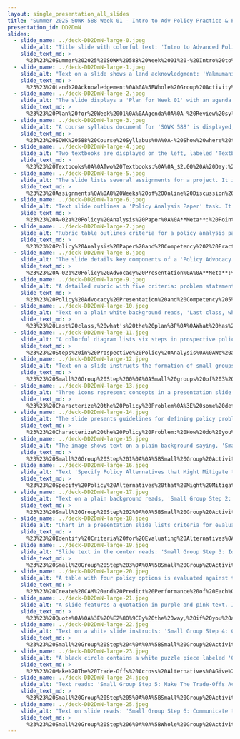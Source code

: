 ```yaml
---
layout: single_presentation_all_slides
title: "Summer 2025 SOWK 588 Week 01 - Intro to Adv Policy Practice & Prospective Policy Analysis"
presentation_id: DD2DmN
slides:
  - slide_name: ../deck-DD2DmN-large-0.jpeg
    slide_alt: "Title slide with colorful text: 'Intro to Advanced Policy & Practice' and 'Prospective Policy Analysis.' Text details Jacob Campbell, Ph.D., at Heritage University, Summer 2025 SOWK 588 Week 01. Artistic graphic on left."
    slide_text_md: >
      %23%23%20Summer%202025%20SOWK%20588%20Week%2001%20-%20Intro%20to%20Adv%20Policy%20Practice%20%26%20Prospective%20Policy%20Analysis%0A%0Atitle:%20Summer%202025%20SOWK%20588%20Week%2001%20-%20Intro%20to%20Adv%20Policy%20Practice%20%26%20Prospective%20Policy%20Analysis%20%20%0Adate:%202025-05-30%2021:34:58%20%20%0Alocation:%20Heritage%20University%20%20%0Atags:%0A%0A%20%20-%20Heritage%20University%0A%20%20-%20MSW%20Program%0A%20%20-%20SOWK%20588%0A%0Apresentation_video:%20%3E%0A%20%20%22%22%0Adescription:%20%3E%0A%0A%0AWelcome%20to%20the%20start%20of%20SOWK%20588,%20Advanced%20Policy%20Practice.%20Week%20one%20has%20a%20synchronous%20class%20session,%20taking%20place%20on%20Saturday,%2005/31/25.%20This%20week,%20we%20are%20starting%20our%20exploration%20of%20policy%20analysis%20by%20reflecting%20on%20previous%20work%20analyzing%20policies%20you%20have%20done.%20In%20the%20forums,%20you%20can%20write%20a%20definition%20of%20a%20problem,%20discuss%20current%20events%20and%20the%20impact%20of%20poverty,%20and%20further%20consider%20policy%20analysis.%20In%20class,%20we%20will%20continue%20to%20explore%20prospective%20policy%20analysis.%20The%20agenda%20is%20as%20follows:%0A%0A-%20Review%20syllabus%0A-%20Practice%20with%20the%20process%20of%20prospective%20policy%20analysis%0A%0ALearning%20Objectives%20this%20week%20include:%0A%0A-%20Understand%20the%20significant%20assignments%20and%20general%20flow%20of%20this%20class%0A-%20Describe%20the%20sequential%20approach%20to%20policy%20analysis%20in%20classical%20models%20of%20prospective%20policy%20analysis.%0A-%20Reflect%20on%20policy%20analysis%20previously%20done%20and%20relate%20it%20to%20prospective%20policy%20analysis%0A-%20Construct%20a%20succinct,%20evidence-informed%20problem%20definition%20for%20social%20policy%0A-%20Synthesize%20insights%20from%20contemporary%20data%20and%20events%20to%20reflect%20on%20evolving%20issues%20in%20poverty%20policy%0A-%20Engage%20in%20collaborative%20online%20discussions%20demonstrating%20critical%20thinking,%20respectful%20dialogue,%20and%20integration%20of%20scholarly%20perspectives.%0A%0A
  - slide_name: ../deck-DD2DmN-large-1.jpeg
    slide_alt: "Text on a slide shows a land acknowledgment: 'Yakmumani Tiicham (The land of the Yakama People).' It honors the traditional lands of the Yakama Nation's 14 tribes, with gratitude. Bottom text: 'Land Acknowledgement.'"
    slide_text_md: >
      %23%23%20Land%20Acknowledgement%0A%0A%5BWhole%20Group%20Activity%5D%20Read%20Land%20Acknowledgment%0A%0A%3E%20Yakmumani%20Tiicham%20(The%20land%20of%20the%20Yakama%20People).%20We%20would%20like%20to%20acknowledge%20that%20we%20are%20coming%20to%20you%20from%20the%20traditional%20lands%20of%20the%20first%20people%20of%20our%20valley,%20the%2014%20Confederated%20Tribes%20and%20Bands%20of%20the%20Yakama%20Nation,%20and%20we%20honor%20with%20gratitude%20the%20land%20itself%20and%20the%20Yakama%20People.%0A%0A
  - slide_name: ../deck-DD2DmN-large-2.jpeg
    slide_alt: "The slide displays a 'Plan for Week 01' with an agenda to review the syllabus and practice prospective policy analysis, alongside learning objectives to understand assignments and policy analysis approaches."
    slide_text_md: >
      %23%23%20Plan%20for%20Week%2001%0A%0AAgenda%0A%0A-%20Review%20syllabus%0A-%20Practice%20with%20the%20process%20of%20prospective%20policy%20analysis%0A%0ALearning%20Objectives%0A%0A-%20Understand%20the%20significant%20assignments%20and%20general%20flow%20of%20this%20class%0A-%20Describe%20the%20sequential%20approach%20to%20policy%20analysis%20in%20classical%20models%20of%20prospective%20policy%20analysis.%0A%0A%0A
  - slide_name: ../deck-DD2DmN-large-3.jpeg
    slide_alt: "A course syllabus document for 'SOWK 588' is displayed, detailing instructor names, contact information, class times, and course description. The left side features text: 'SOWK 588 Course Syllabus.'"
    slide_text_md: >
      %23%23%20SOWK%20588%20Course%20Syllabus%0A%0A-%20Show%20where%20the%20syllabus%20is%0A%0A
  - slide_name: ../deck-DD2DmN-large-4.jpeg
    slide_alt: "Two textbooks are displayed on the left, labeled 'Textbooks.' On the right, a section titled 'Helpful Resources' lists 'Library Guides' with links to 'Native Americans' and 'Latinx/Hispanic.' An 'Eagle Search' icon and an image of a 'Publication Manual' are also shown."
    slide_text_md: >
      %23%23%20Textbooks%0A%0ATwo%20Textbooks:%0A%0A_$2.00%20A%20Day:%20Living%20on%20Almost%20Nothing%20in%20America_%20by%20Kathryn%20J.%20Edin%20%26%20H.%20Luke%20Shafer%20in%202016%0A%0A_Rebooting%20Policy%20Analysis:%20Strengthening%20the%20Foundation,%20Expanding%20the%20Scope_%20by%20Peter%20Linquiti%20in%202022%0A%0AAlso%20consider%20reviewing%0A%0ALibrary%20Guides%0A%0A-%20Native%20Americans%0A-%20Latinx/Hispanic%0A%0AHas%20anybody%20used%20them%3F%0A%0AEagle%20Search%20and%20Google%20Scholar%0AAPA%20style%20manual%0A%0A
  - slide_name: ../deck-DD2DmN-large-5.jpeg
    slide_alt: "The slide lists several assignments for a project. It includes a 'Policy Analysis and Advocacy Project,' with written and presentation components, 'Weekly Online Discussion Forum,' attendance, participation, and two take-home exams."
    slide_text_md: >
      %23%23%20Assignments%0A%0A8%20Weeks%20of%20Online%20Discussion%20Forum%0A4%20Weeks%20of%20Attendance%20and%20In-Class%20Participation%0A2%20Take%20Home%20Exams%0A%0A10%20questions%20each.%20Take%20your%20time.%20I'm%20creating%20them.%20Preference%20about%20multiple%20choice%20or%20essay%3F%0A%0APolicy%20Analysis%20and%20Advocacy%20Project%0A-%20Policy%20Analysis%20Paper%20%0A-%20Policy%20Advocacy%20Presentation%20%0A%0A
  - slide_name: ../deck-DD2DmN-large-6.jpeg
    slide_alt: "Text slide outlines a 'Policy Analysis Paper' task. It includes identification of social issues, ethical analysis, application of theory, and advocacy recommendations. Purpose: develop skills in policy and advocacy analysis."
    slide_text_md: >
      %23%23%20A-02a%20Policy%20Analysis%20Paper%0A%0A**Meta**:%20Points%20200%20points%20(30%25%20of%20final%20grade);%20_Deadline_%20is%20due%20no%20later%20than%2008:00%20AM%20on%20Monday%2007/07/25;%20_Completion_%20file%20upload%20to%20Anthology%20through%20MyHeritage%20Assignments;%0A%0A**Purpose**:%20The%20_Policy%20Analysis%20Paper_%20is%20designed%20to%20enable%20students%20to%20demonstrate%20the%20skills%20necessary%20to%20understand%20and%20analyze%20social%20issues%20through%20the%20lens%20of%20policy%20and%20advocacy.%20They%20will%20need%20to%20engage%20in%20value-driven,%20advanced%20social%20policy%20practice%20through%20integrating%20theory,%20diversity,%20practice,%20results,%20and%20outcomes.%20%0A%0A**Task**:%20Students%20will%20complete%20a%20policy%20analysis%20paper%20exploring%20a%20current%20social%20issue%20that%20impacts%20a%20marginalized%20and%20or%20oppressed%20population.%20The%20final%20paper%20should%20include%20at%20least%20the%20following%20sections:%0A%0A-%20**Identification%20and%20Research%20of%20Social%20Issue%20and%20Policy**:%20Select%20a%20current%20social%20issue%20and%20a%20specific%20related%20policy%20(e.g.,%20immigration%20law,%20welfare%20reform).%20Analyze%20how%20the%20issue%20and%20policy%20affect%20marginalized%20and%20oppressed%20populations.%20Research%20and%20describe%20how%20the%20policy%20operates%20across%20different%20system%20levels%20(e.g.,%20local,%20state,%20tribal,%20federal).%20Use%20evidence%20and%20data%20to%20inform%20the%20identification%20of%20challenges%20and%20potential%20solutions.%0A-%20**Ethical%20and%20Human%20Rights%20Analysis**:%20Summarize%20the%20key%20issues%20and%20findings%20of%20your%20analysis.%20Review%20how%20the%20social%20construction%20of%20the%20target%20population%20influences%20the%20design%20and%20implementation%20of%20the%20policy.%20Compare%20the%20policy%20to%20both%20the%20Universal%20Declaration%20of%20Human%20Rights%20and%20the%20NASW%20Code%20of%20Ethics,%20identifying%20areas%20of%20alignment%20or%20conflict%20and%20specific%20rights%20or%20principles%20that%20are%20upheld%20or%20violated.%0A-%20**Application%20of%20Social%20Policy%20Theory**:%20Use%20a%20social%20policy%20theory%20(e.g.,%20political%20economy,%20social%20construction,%20cost-benefit,%20feminist%20theory,%20critical%20race%20theory,%20etc.)%20to%20examine%20the%20policy.%20Discuss%20how%20the%20policy%20affects%20individuals,%20families,%20groups,%20communities,%20and%20organizations.%20Support%20your%20analysis%20and%20the%20theory%20description%20with%20scholarly%20research.%0A-%20**Policy%20Alternatives%20and%20Advocacy%20Recommendations**:%20Present%20two%20or%20more%20policy%20alternatives.%20Evaluate%20how%20well%20each%20aligns%20with%20ethical%20standards%20and%20human%20rights%20principles.%20Clearly%20propose%20a%20policy%20adjustment%20and%20outline%20a%20realistic%20strategy%20for%20legislative%20advocacy%20and%20justice-based%20reform.%0A%0A**Success**:%20A%20successful%20submission%20will%20demonstrate%20students'%20ability%20to%20analyze%20social%20policy%20and%20promote%20social%20justice%20with%20a%20clear%20focus%20on%20how%20marginalized%20and%20oppressed%20populations%20are%20impacted%20across%20local,%20state,%20tribal,%20and%20federal%20levels.%20The%20paper%20will%20reflect%20the%20integration%20of%20scholarship%20to%20understand%20the%20social%20challenges%20and%20potential%20solutions.%20Students%20will%20provide%20a%20basis%20for%20social%20policy%20theory,%20describe%20it,%20and%20engage%20in%20meaningful%20discussions%20relating%20it%20to%20social%20policy.%20Students'%20papers%20will%20be%20well-organized,%20demonstrating%20high-quality%20work%20and%20following%20the%20assignment%20expectations.%20%0A%0A
  - slide_name: ../deck-DD2DmN-large-7.jpeg
    slide_alt: "Rubric table outlines criteria for a policy analysis paper under the 'Highly Developed' category. Criteria include social issue identification, policy analysis, theory effects, alternatives, formatting, and assignment adherence, with detailed descriptions for each."
    slide_text_md: >
      %23%23%20Policy%20Analysis%20Paper%20and%20Competency%202%20Practice%20Behaviors%20Rubric%0A%0AThe%20_Policy%20Analysis%20Paper%20and%20Competency%202%20Practice%20Behaviors%20Rubric_%20assesses%20students'%20ability%20to%20critically%20examine%20a%20current%20social%20issue%20and%20its%20related%20policy%20across%20multiple%20system%20levels,%20with%20a%20focus%20on%20how%20marginalized%20and%20oppressed%20populations%20are%20impacted.%20The%20rubric%20assesses%20students'%20advanced%20policy%20practice%20skills%20(e.g.,%20ability%20to%20gather%20and%20synthesize%20relevant%20data,%20apply%20ethical%20reasoning,%20and%20analyze%20policy%20through%20theoretical%20frameworks).%20It%20also%20measures%20the%20depth%20of%20students'%20engagement%20with%20human%20rights%20standards%20and%20professional%20social%20work%20values.%20High-quality%20submissions%20will%20demonstrate%20scholarly%20rigor%20using%20APA%20formatting%20and%20follow%20the%20assignment%20expectations.%0A%0ACompetency%202:%20Advance%20Human%20Rights%20and%20Social,%20Racial,%20Economic,%20and%20Environmental%20Justice%0A%0Aa.%20Utilize%20policy%20analysis%20skills%20to%20inform%20policy%20formulation%20practices%20and%20policy%20implementation%20effects%20on%20oppressed%20and%20marginalized%20populations,%20including%20rural%20and%20tribal%20communities.%20%20%0Ab.%20Organize%20legislative%20policy%20advocacy%20with%20individuals,%20families,%20groups,%20communities,%20and%20organizations%20to%20advance%20human%20rights%20and%20social,%20economic,%20and%20environmental%20justice.%20%20%0A%0A%7C%20Description%20%7C%20Initial%20%7C%20Emerging%20%7C%20Developed%20%7C%20Highly%20Developed%20%7C%0A%7C---%7C---%7C---%7C---%7C---%7C%0A%7C%20Identify%20and%20research%20of%20a%20social%20issue%20and%20policy.%20%7C%20The%20social%20issue%20and%20applicable%20policy%20are%20not%20clearly%20identified,%20with%20minimal%20or%20no%20examination%20of%20how%20they%20affect%20marginalized%20and%20oppressed%20communities.%20Demonstrates%20minimal%20understanding%20of%20policy%20at%20system%20levels.%20Lacks%20sufficient%20research%20and%20evidence%20to%20inform%20potential%20solutions%20and%20challenges.%20%7C%20The%20social%20issue%20and%20applicable%20policy%20are%20identified,%20but%20there%20is%20limited%20examination%20of%20their%20impact%20on%20marginalized%20and%20oppressed%20communities.%20Demonstrates%20a%20limited%20understanding%20of%20policy%20at%202%E2%80%933%20levels.%20Provides%20limited%20research%20and%20evidence%20to%20inform%20potential%20challenges%20and%20solutions.%20%7C%20The%20social%20issue%20and%20applicable%20policy%20are%20identified%20and%20examined,%20with%20some%20focus%20on%20how%20they%20affect%20marginalized%20and%20oppressed%20populations.%20Demonstrates%20a%20fair%20understanding%20of%20policy%20at%203%E2%80%934%20levels.%20Requires%20more%20research%20and%20evidence%20to%20better%20inform%20potential%20challenges%20and%20solutions.%20%7C%20The%20social%20issue%20and%20applicable%20policy%20are%20clearly%20and%20skillfully%20identified%20and%20examined,%20with%20a%20strong%20focus%20on%20their%20impact%20on%20marginalized%20and%20oppressed%20populations.%20Demonstrates%20a%20deep%20understanding%20of%20policy%20at%20all%20levels.%20Provides%20thorough%20research%20and%20evidence%20to%20inform%20potential%20challenges%20and%20solutions.%20%7C%0A%7C%20Analyze%20policy%20related%20to%20ethical%20and%20human%20rights.%20%7C%20Minimal%20to%20no%20analysis%20of%20the%20social%20construction%20of%20the%20population%20and%20its%20impact%20on%20policy.%20Needs%20a%20comparison%20of%20how%20the%20policy%20aligns%20or%20conflicts%20with%20the%20Universal%20Declaration%20of%20Human%20Rights%20and%20NASW%20Code%20of%20Ethics.%20Does%20not%20identify%20specific%20rights%20or%20principles%20that%20are%20upheld%20or%20violated.%20%7C%20Basic%20analysis%20of%20the%20social%20construction%20of%20the%20population,%20but%20with%20gaps%20in%20how%20it%20shapes%20policy%20or%20missing%20important%20dynamics.%20Basic%20comparison%20of%20how%20the%20policy%20aligns%20or%20conflicts%20with%20the%20Universal%20Declaration%20of%20Human%20Rights%20and%20NASW%20Code%20of%20Ethics.%20Minimal%20identification%20of%20specific%20rights%20or%20principles%20that%20are%20upheld%20or%20violated.%20%7C%20Provides%20an%20analysis%20of%20the%20social%20construction%20of%20the%20population%20but%20lacks%20full%20depth%20or%20connection%20to%20broader%20policy%20impacts.%20Offers%20a%20comparison%20of%20how%20the%20policy%20aligns%20or%20conflicts%20with%20the%20Universal%20Declaration%20of%20Human%20Rights%20and%20NASW%20Code%20of%20Ethics%20but%20lacks%20detail%20in%20identifying%20specific%20rights%20or%20principles%20that%20are%20upheld%20or%20violated.%20%7C%20Deeply%20analyzes%20how%20the%20social%20construction%20of%20the%20target%20population%20shapes%20policy,%20addressing%20power%20dynamics%20and%20societal%20perceptions.%20Provides%20a%20thorough%20comparison%20of%20how%20the%20policy%20aligns%20or%20conflicts%20with%20the%20Universal%20Declaration%20of%20Human%20Rights%20and%20NASW%20Code%20of%20Ethics.%20Clearly%20identifies%20specific%20rights%20or%20principles%20that%20are%20upheld%20or%20violated.%20%7C%0A%7C%20Analysis%20of%20social%20policy%20theories%20and%20effects%20on%20all%20levels.%20%7C%20Minimal%20application%20of%20social%20policy%20theories%20as%20they%20relate%20to%20practice%20with%20diverse%20client%20populations.%20No%20evidence%20of%20research%20to%20support%20policy%20change%20recommendations.%20%7C%20Limited%20integration%20and%20application%20of%20social%20policy%20theories%20as%20they%20relate%20to%20practice%20with%20diverse%20client%20populations.%20Limited%20evidence%20of%20research%20in%20preparation%20for%20policy%20change%20recommendations.%20%7C%20Some%20incorporation%20of%20social%20policy%20theories%20as%20they%20relate%20to%20practice%20with%20diverse%20client%20populations.%20Some%20evidence%20of%20research%20in%20preparation%20for%20policy%20change%20recommendations.%20%7C%20Strong%20incorporation%20of%20social%20policy%20theories%20as%20they%20relate%20to%20practice%20with%20diverse%20client%20populations.%20Strong%20evidence%20of%20research%20in%20preparation%20for%20policy%20change%20recommendations.%20%7C%0A%7C%20Policy%20options%20or%20alternatives.%20%7C%20Paper%20needs%20clear%20recommendations%20for%20policy%20adjustments%20or%20is%20incomplete.%20There%20is%20minimal%20to%20no%20connection%20to%20legislative%20policy%20advocacy.%20%7C%20Paper%20has%20basic%20recommendations%20for%20policy%20adjustment%20or%20incomplete.%20Weak%20connections%20to%20legislative%20policy%20advocacy.%20%7C%20Paper%20provides%20some%20recommendations%20for%20policy%20adjustment,%20needs%20depth%20or%20clarity%20in%20linking%20adjustments%20to%20human%20rights%20and%20ethics.%20Some%20connection%20to%20legislative%20policy%20advocacy.%20%7C%20Paper%20is%20thoughtful%20and%20well-reasoned%20recommendations%20for%20policy%20adjustment%20that%20align%20with%20human%20rights%20and%20ethical%20standards,%20with%20clear%20connections%20to%20legislative%20policy%20advocacy%20and%20justice.%20%7C%0A%0AGeneral%20Assignment%20Requirements%0A%0A%7C%20Description%20%7C%20Initial%20%7C%20Emerging%20%7C%20Developed%20%7C%20Highly%20Developed%20%7C%0A%7C---%7C---%7C---%7C---%7C---%7C%0A%7C%20Organization,%20Clarity,%20and%20APA%20Formatting%20%7C%20The%20brief%20lacks%20clear%20organization;%20tone%20is%20informal%20or%20inappropriate%20for%20a%20policy%20audience;%20citations%20and%20references%20are%20missing.%20%7C%20Some%20organization%20is%20evident%20but%20ideas%20may%20be%20disjointed;%20tone%20is%20uneven%20or%20somewhat%20unprofessional;%20several%20APA%20citation%20errors%20are%20present.%20%7C%20The%20brief%20is%20generally%20well-organized%20with%20a%20mostly%20professional%20tone;%20minor%20APA%20formatting%20errors%20are%20present%20but%20do%20not%20detract%20significantly%20from%20clarity.%20%7C%20The%20brief%20is%20clearly%20and%20logically%20organized%20with%20a%20consistently%20professional,%20action-oriented%20tone;%20APA%20citations%20and%20references%20are%20accurate%20and%20properly%20formatted%20throughout.%20%7C%0A%7C%20Following%20assignment%20requirements%20%7C%20Does%20not%20follow%20the%20assignment%20description.%20%7C%20Somewhat%20follows%20the%20assignment%20description,%20but%20significant%20errors%20exist.%20%7C%20Follows%20the%20assignment%20description%20and%20requirements%20but%20has%20minor%20errors.%20%7C%20Closely%20follows%20the%20assignment%20description%20and%20requirements.%20%7C%0A%0A
  - slide_name: ../deck-DD2DmN-large-8.jpeg
    slide_alt: "The slide details key components of a 'Policy Advocacy Presentation,' including Introduction, Policy Analysis, Advocacy Strategy, Implementation Plan, and Conclusion. It emphasizes the importance of stakeholder engagement."
    slide_text_md: >
      %23%23%20A-02b%20Policy%20Advocacy%20Presentation%0A%0A**Meta**:%20_Points_%2050%20points%20(30%25%20of%20final%20grade);%20Deadline%20is%20due%20no%20later%20than%2008:00%20AM%20on%20Monday,%2007/14/25;%20_Completion_%20via%20forum%20submission%20in%20MyHeritage%20with%20faculty%20score%20upload%20to%20Anthology;%0A%0A**Purpose**:%20The%20policy%20advocacy%20presentation%20builds%20on%20your%20written%20policy%20analysis%20by%20developing%20a%20compelling%20and%20well-structured%20advocacy%20presentation.%20Students%20will%20practice%20translating%20complex%20policy%20ideas%20into%20a%20format%20suitable%20for%20stakeholder%20engagement.%0A%0A**Task**:%20Create%20an%20approximately%2010-minute%20video%20presentation%20that%20builds%20upon%20your%20written%20policy%20analysis%20paper.%20Your%20presentation%20should%20include%20a%20visual%20element%20that%20helps%20summarize%20the%20content%20you%20are%20sharing%20(e.g.,%20consider%20using%20presentation%20slides).%20This%20presentation%20should%20be%20structured%20as%20follows:%0A%0A-%20**Introduction**:%20Present%20a%20clear%20and%20concise%20problem%20statement,%20identifying%20the%20social%20issue%20and%20briefly%20summarizing%20its%20root%20causes.%20Set%20the%20stage%20for%20why%20this%20issue%20matters%20and%20who%20it%20impacts.%0A-%20**Policy%20Analysis**:%20Provide%20an%20overview%20of%20the%20effectiveness%20of%20past%20and%20current%20policy%20efforts%20related%20to%20the%20issue.%20Analyze%20their%20impact%20across%20different%20system%20levels%20(micro,%20mezzo,%20macro).%20Include%20an%20analysis%20of%20stakeholders,%20identifying%20key%20decision-makers,%20supporters,%20advocacy%20organizations,%20or%20community%20members,%20and%20potential%20opponents.%0A-%20**Advocacy%20Strategy**:%20Describe%20your%20advocacy%20goal%20and%20objective.%20Identify%20your%20target%20audience%20and%20map%20out%20the%20relevant%20actors.%20Share%20your%20key%20advocacy%20messages,%20connecting%20them%20to%20the%20audience's%20values%20or%20concerns.%20Highlight%20approaches%20that%20can%20be%20used%20to%20advance%20your%20message.%20Include%20a%20persuasive%20call%20to%20action%20that%20reinforces%20urgency%20and%20purpose.%0A-%20**Implementation%20Plan**:%20Outline%20clear%20action%20steps%20along%20with%20associated%20roles,%20responsibilities,%20timeline,%20and%20resources.%20Address%20how%20you%20will%20monitor%20and%20evaluate%20progress.%20Explain%20the%20feasibility%20of%20your%20plan,%20accounting%20for%20real-world%20barriers,%20political%20dynamics,%20and%20enabling%20conditions.%0A-%20**Conclusion**:%20Summarize%20the%20key%20points%20from%20your%20presentation.%20Reflect%20on%20the%20potential%20social,%20racial,%20economic,%20and%20environmental%20justice%20implications%20of%20the%20policy%20issue%20and%20proposed%20solution.%20Reiterate%20the%20significance%20of%20the%20issue%20and%20inspire%20your%20audience%20toward%20action.%0A%0A**Success**:%20A%20successful%20presentation%20will%20clearly%20explain%20the%20social%20issue%20and%20policy%20context,%20provide%20a%20well-supported%20advocacy%20strategy,%20and%20include%20a%20realistic%20implementation%20plan.%20It%20will%20demonstrate%20an%20understanding%20of%20key%20stakeholders,%20power%20dynamics,%20and%20barriers%20to%20change.%20The%20video%20will%20be%20organized,%20persuasive,%20and%20reflect%20core%20social%20work%20values,%20with%20thoughtful%20attention%20to%20justice%20and%20equity.%0A%0A
  - slide_name: ../deck-DD2DmN-large-9.jpeg
    slide_alt: "A detailed rubric with five criteria: problem statement, policy analysis, advocacy strategy, implementation plan, and conclusion. It evaluates presentation skills as 'Highly Developed,' emphasizing clarity, effectiveness, and organization."
    slide_text_md: >
      %23%23%20Policy%20Advocacy%20Presentation%20and%20Competency%205%20Practice%20Behaviors%20Rubric%0A%0AThe%20_Policy%20Advocacy%20Presentation%20and%20Competency%205%20Practice%20Behaviors%20Rubric_%20evaluates%20students'%20ability%20to%20communicate%20their%20policy%20analysis%20through%20a%20strategic%20and%20persuasive%20advocacy%20presentation.%20It%20measures%20students'%20skills%20in%20articulating%20a%20clear%20problem%20statement,%20analyzing%20stakeholder%20roles,%20developing%20advocacy%20goals%20and%20messages,%20and%20proposing%20a%20realistic%20implementation%20plan.%20The%20rubric%20also%20assesses%20students'%20attention%20to%20power%20dynamics,%20barriers%20to%20change,%20and%20implications%20for%20social,%20racial,%20and%20economic%20justice.%20Effective%20presentations%20will%20be%20organized,%20professional,%20and%20grounded%20in%20advocacy%20strategies%20aligned%20with%20social%20work%20values%20and%20competencies.%0A%0A%0ACompetency%205:%20Engage%20in%20Policy%20Practice%0A%0Aa.%20Examine%20social%20policies%20at%20local,%20state,%20tribal,%20and%20federal%20levels%20to%20provide%20best%20practice%20recommendations.%20%20%0Ab.%20Assess%20social%20policy%20theory%20in%20the%20context%20of%20practice%20with%20diverse%20client%20populations%20and%20prepare%20recommendations%20for%20policy%20change.%20%20%0A%0A%0A%7C%20Description%20%7C%20Initial%20%7C%20Emerging%20%7C%20Developed%20%7C%20Highly%20Developed%20%7C%0A%7C---%7C---%7C---%7C---%7C---%7C%0A%7C%20Comprehensive%20problem%20statement%20%7C%20Presentation%20has%20no%20clear%20introduction%20of%20problem%20statement,%20needs%20to%20address%20the%20issue%20and%20demonstrate%20understanding%20of%20root%20causes.%20%7C%20Presentation%20has%20a%20basic%20introduction%20to%20problem%20statement,%20may%20need%20more%20clarification%20on%20understanding%20the%20root%20cause.%20%7C%20Presentation%20provides%20an%20overview%20of%20the%20problem%20statement,%20somewhat%20addresses%20the%20issue%20and%20understanding%20of%20the%20root%20causes.%20%7C%20Presentation%20provides%20a%20detailed%20overview%20of%20problem%20statement,%20pinpoints%20the%20issue%20and%20understanding%20the%20root%20causes.%20%7C%0A%7C%20Policy%20analysis%20connects%20efforts%20and%20stakeholders.%20%7C%20Presentation%20is%20missing%20the%20assessment%20of%20the%20effectiveness%20of%20current%20and%20past%20policy%20efforts%20and%20their%20effects%20on%20all%20levels.%20Presentation%20is%20missing%20stakeholder%20analysis%20identifies%20key%20decision%20makers,%20supporters,%20advocacy%20groups,%20community%20members,%20and%20opponents.%20%7C%20Presentation%20has%20an%20incomplete%20assessment%20of%20the%20effectiveness%20of%20current%20and%20past%20policy%20efforts%20or%20their%20effects%20on%20all%20levels.%20The%20stakeholder%20analysis%20is%20incomplete,%20missing%20key%20decision%20makers,%20supporters,%20advocacy%20groups,%20community%20members,%20or%20opponents.%20%7C%20Presentation%20includes%20a%20clear%20assessment%20of%20the%20effectiveness%20of%20current%20and%20past%20policy%20efforts%20and%20their%20effects%20on%20all%20levels.%20It%20identifies%20key%20decision%20makers,%20supporters,%20advocacy%20groups,%20community%20members,%20and%20opponents.%20%7C%20Presentation%20clearly%20and%20thoroughly%20assesses%20the%20effectiveness%20of%20current%20and%20past%20policy%20efforts%20and%20their%20effects%20on%20all%20levels.%20It%20clearly%20identifies%20key%20decision%20makers,%20supporters,%20advocacy%20groups,%20community%20members,%20and%20opponents.%20%7C%0A%7C%20Compelling%20advocacy%20strategy%20%7C%20Presentation%20provides%20minimal%20to%20no%20information%20on%20goals,%20objectives,%20target%20audience,%20power%20mapping,%20or%20key%20advocacy%20messages.%20There%20is%20no%20mention%20of%20direct%20lobbying,%20grassroots%20lobbying,%20or%20policy%20alternatives%20within%20the%20advocacy%20strategy.%20Presentation%20needs%20an%20effective%20call%20to%20action%20that%20ties%20together%20policy%20analysis,%20emphasizes%20urgency%20and%20encourages%20further%20thought/action.%20%7C%20Presentation%20has%20incomplete%20information%20on%20goals,%20objectives,%20target%20audience,%20power%20mapping,%20and%20key%20advocacy%20messages.%20It%20briefly%20touches%20on%20direct%20lobbying,%20grassroots%20lobbying,%20or%20policy%20alternatives.%20Call%20to%20action%20is%20present,%20but%20does%20not%20tie%20together%20policy%20analysis,%20emphasizes%20on%20urgency,%20encouragement%20of%20further%20though/action.%20%7C%20Presentation%20includes%20good%20information%20on%20goals,%20objectives,%20target%20audience,%20and%20power%20mapping.%20The%20key%20advocacy%20message%20resonates%20well.%20It%20connects%20direct%20lobbying,%20grassroots%20lobbying,%20and/or%20policy%20alternatives%20to%20the%20advocacy%20strategy.%20The%20call%20to%20action%20ties%20the%20policy%20analysis%20together,%20emphasizes%20urgency,%20and%20encourages%20further%20thought%20or%20action.%20%7C%20Complete%20information%20on%20goals/objectives,%20target%20audience,%20power%20mapping.%20Key%20advocacy%20message%20is%20sharp%20and%20resonates%20emotionally.%20Presentation%20strongly%20connects%20direct%20lobbying,%20grassroots%20lobbying%20and%20policy%20alternatives%20to%20advocacy%20strategy.%20Compelling%20call%20to%20action%20that%20ties%20together%20policy%20analysis,%20emphasizes%20urgency,%20and%20encourages%20further%20thought%20and%20action.%20%7C%0A%7C%20Actionable%20implementation%20plan%20%7C%20Presentation%20provides%20minimal%20to%20no%20information%20on%20the%20implementation%20plan,%20including%20action%20steps,%20roles,%20responsibilities,%20timeline,%20resources,%20monitoring,%20and%20evaluation.%20Policy%20recommendations%20are%20either%20absent%20or%20disconnected%20from%20the%20analysis%20and%20evidence.%20Feasibility%20of%20implementation%20is%20not%20addressed%20or%20realistically%20assessed.%20%7C%20Presentation%20is%20missing%201-2%20sections%20of%20the%20implementation%20plan,%20such%20as%20action%20steps,%20roles,%20responsibilities,%20timeline,%20resources,%20monitoring,%20or%20evaluation.%20Policy%20recommendations%20are%20somewhat%20related%20to%20the%20analysis%20but%20are%20vague,%20broad,%20or%20lack%20evidence.%20Feasibility%20is%20mentioned%20but%20with%20limited%20or%20superficial%20engagement%20with%20barriers,%20challenges,%20and%20enablers.%20%7C%20Presentation%20includes%20an%20implementation%20plan%20with%20action%20steps,%20roles,%20responsibilities,%20timeline,%20resources,%20monitoring,%20and%20evaluation.%20Policy%20recommendations%20are%20generally%20well-supported%20by%20the%20analysis%20but%20may%20need%20more%20detail%20or%20specificity.%20Feasibility%20is%20considered,%20but%20there%20is%20a%20lack%20of%20depth%20in%20exploring%20challenges,%20barriers,%20or%20enablers%20to%20implementation.%20%7C%20Presentation%20clearly%20incorporates%20an%20implementation%20plan%20with%20detailed%20action%20steps,%20roles,%20responsibilities,%20timeline,%20resources,%20monitoring,%20and%20evaluation.%20Policy%20recommendations%20are%20specific,%20actionable,%20well-supported%20by%20the%20analysis,%20and%20reflect%20a%20deep%20understanding%20of%20the%20issue%20and%20potential%20solutions.%20Demonstrates%20a%20realistic%20understanding%20of%20potential%20barriers,%20challenges,%20and%20enablers%20to%20implementation.%20%7C%0A%7C%20Clear%20conclusion%20%7C%20Presentation%20slides%20and%20information%20need%20a%20summary%20of%20the%20main%20findings%20from%20the%20analysis.%20There%20is%20minimal%20to%20no%20reflection%20on%20the%20policy's%20potential%20impact,%20consideration%20of%20oppressed%20and%20marginalized%20populations,%20levels,%20and%20or%20ADEI%20dimensions.%20%7C%20Presentation%20slides%20offer%20a%20basic%20summary%20of%20the%20main%20findings,%20synthesizing%20key%20issues,%20evidence,%20and%20arguments.%20They%20provide%20a%20superficial%20reflection%20on%20the%20policy's%20impact,%20lacking%20adequate%20consideration%20of%20all%20populations,%20levels,%20and%20ADEI%20dimensions.%20%7C%20Presentation%20slides%20provide%20a%20solid%20summary%20of%20the%20main%20findings,%20effectively%20synthesizing%20key%20issues,%20evidence,%20and%20arguments%20without%20introducing%20new%20information.%20Presentation%20reflects%20on%20the%20policy's%20impact%20on%20all%20groups%20but%20need%20more%20depth%20in%20addressing%20all%20ADEI%20dimensions.%20%7C%20Presentation%20slides%20clearly%20and%20concisely%20summarize%20the%20main%20findings,%20effectively%20synthesizing%20key%20issues,%20evidence,%20and%20arguments%20without%20introducing%20new%20information.%20Presentation%20thoughtfully%20reflects%20on%20the%20social,%20racial,%20economic,%20and%20environmental%20justice%20impacts%20of%20the%20policy%20and%20recommendations,%20addressing%20all%20groups,%20levels%20and%20dimensions%20of%20ADEI.%20%7C%0A%0AGeneral%20Assignment%20Requirements%0A%0A%7C%20Description%20%7C%20Initial%20%7C%20Emerging%20%7C%20Developed%20%7C%20Highly%20Developed%20%7C%0A%7C---%7C---%7C---%7C---%7C---%7C%0A%7C%20Professional%20presentation%20that%20is%20well%20organized%20%7C%20The%20has%20significant%20problems%20following%20assignment%20requirements%20and%20is%20hard%20to%20follow%20and%20has%20major%20problems%20in%20facilitation.%20%7C%20The%20has%20some%20significant%20problems%20following%20assignment%20requirements,%20but%20the%20presentation%20is%20acceptable.%20%7C%20The%20presentation%20has%20some%20minor%20problems%20following%20assignment%20requirements%20but%20is%20generally%20a%20well%20done%20presentation.%20%7C%20The%20presentation%20follows%20all%20of%20the%20assignment%20requirements%20and%20is%20clear,%20well-structured,%20professional,%20engaging.%20%7C%0A%0A%0A
  - slide_name: ../deck-DD2DmN-large-10.jpeg
    slide_alt: "Text on a plain white background reads, 'Last class, what’s the plan?' in a gradient of pink to orange, suggesting a discussion in a presentation slide."
    slide_text_md: >
      %23%23%20Last%20class,%20what's%20the%20plan%3F%0A%0AWhat%20has%20been%20talked%20about%3F%0AFor%20sure%20-%3E%20Exit%20Survey,%20Course%20Evaluations,%20Focus%20Group%0AMaybe%20-%3E%20Potluck,%20Career%20Workshop%20(resume,%20social%20media/photos,%20mock%20interviews)%0A%0APeoples%20thoughts%20and%20ideas%3F%0A%0A
  - slide_name: ../deck-DD2DmN-large-11.jpeg
    slide_alt: "A colorful diagram lists six steps in prospective policy analysis. Steps include characterizing problems, specifying alternatives, evaluating criteria, creating matrices, analyzing trade-offs, and communicating results. Title: 'Steps in Prospective Policy Analysis.'"
    slide_text_md: >
      %23%23%20Steps%20in%20Prospective%20Policy%20Analysis%0A%0AWe%20are%20going%20to%20go%20over%20these%20step%20by%20step...%0A%0A1.%20Characterize%20the%20Policy%20Problem%0A2.%20Specify%20Policy%20Alternatives%0A3.%20Identify%20Evaluation%20Criteria%0A4.%20Create%20a%20Criteria-Alternatives%20Matrix%20and%20Predict%20Performance%20of%20Alternatives%0A5.%20Analyze%20Trade-offs%20Across%20Alternatives%0A6.%20Communicate%20Results%0A%0A
  - slide_name: ../deck-DD2DmN-large-12.jpeg
    slide_alt: "Text on a slide instructs the formation of small groups for analyzing policy. It reads:'Small Group Step 0Small groups of 3 or 4 with people around you. We are going to go through Linquiti’s steps in the prospective policy analysis part by part. Work together to determine who your group is and what social problem you are going to be considering.'"
    slide_text_md: >
      %23%23%20Small%20Group%20Step%200%0A%0ASmall%20groups%20of%203%20or%204%20with%20people%20around%20you.%20We%20are%20going%20to%20go%20through%20Linquiti%E2%80%99s%20steps%20in%20the%20prospective%20policy%20analysis%20part%20by%20part.%20Work%20together%20to%20determine%20who%20your%20group%20is%20and%20what%20social%20problem%20you%20are%20going%20to%20be%20considering.%0A%0A
  - slide_name: ../deck-DD2DmN-large-13.jpeg
    slide_alt: "Three icons represent concepts in a presentation slide: a bandaged globe for current conditions, an intact globe for future goals, and a heart for problem analysis. Text explains each: 'As-is Condition' asks what it looks like now, 'To-be Condition' envisions what it should or ought to look like, and 'Five Whys and Why That' aims to uncover the underlying problem. The slide is titled 'Characterize the Policy Problem.'"
    slide_text_md: >
      %23%23%20Characterize%20the%20Policy%20Problem%0A%3E%20some%20definitions:%0A%0A%0A-%20**As-is%20Condition**:%20What%20does%20it%20look%20like%20now.%0A-%20**To-be%20Condition**:%20What%20it%20should%20or%20ought%20to%20look%20like%0A-%20**Five%20Whys%20and%20Why%20That**:%20Getting%20to%20what%20is%20the%20underlying%20problem%0A%0A(Linquiti,%202022)%0A%0A
  - slide_name: ../deck-DD2DmN-large-14.jpeg
    slide_alt: "The slide presents guidelines for defining policy problems. It emphasizes identifying crucial causes, articulating core issues due to gaps, and highlighting key consequences, all in concise terms."
    slide_text_md: >
      %23%23%20Characterize%20the%20Policy%20Problem:%20How%20do%20you%20Define%20and%20Describe%20It%0A%0A%3E%20-%20Describes%20the%20_most%20important%20causes_%20of%20the%20problem,%20typically%20in%20just%20a%20few%20words%20each,%0A%3E%20-%20Articulates%20the%20_core%20problem%20that%20arises_%20from%20the%20gap%20between%20the%20as-is%20and%20to-be%20conditions,%20without%20getting%20bogged%20down%20in%20details,%20and%20%0A%3E%20-%20Identifies%20the%20_most%20important%20consequences_,%20again%20in%20just%20a%20few%20words%20each.%0A%0A(Linquiti,%202022,%20p.%2018)%0A%0A
  - slide_name: ../deck-DD2DmN-large-15.jpeg
    slide_alt: "The image shows text on a plain background saying, 'Small Group Step 1: Characterize the Policy Problem,' indicating the first step in a policy-related process."
    slide_text_md: >
      %23%23%20Small%20Group%20Step%201%0A%0A%5BSmall%20Group%20Activity%5D%20Characterize%20the%20Policy%20Problem%0A%0A
  - slide_name: ../deck-DD2DmN-large-16.jpeg
    slide_alt: "Text 'Specify Policy Alternatives that Might Mitigate the Problem' in vibrant colors on left. Right side lists qualities of strong policy options: actionable, detailed, context-matched, descriptive, not dummy. (Linquit, 2022)."
    slide_text_md: >
      %23%23%20Specify%20Policy%20Alternatives%20that%20Might%20Mitigate%20the%20Problem%0A%0AStrong%20policy%20options%20should%20are:%0A%0A-%20**Actionable**:%20Think%20concrete,%20imagine%20what%20it%20would%20look%20like%0A-%20**Described%20in%20detail**:%20%20Make%20it%20clear%20up%20front%20so%20when%20you%20start%20making%20arguments,%20you%20know%20what%20to%20argue%20for/against%0A-%20**Matched%20to%20the%20problem%20and%20context**:%20What%20is%20an%20overview%20of%20the%20situation%20and%20how%20it%20fits%0A-%20**Described,%20not%20evaluated**:%20You%20evaluate%20it%20later%0A-%20**Not%20a%20dummy%20alternative**:%20No%20straw%20man%20arguments%0A%0AScientific%20writing%20and%20making%20arguments.%20Presenting%20a%20strong%20case%20for%20the%20opposition.%0A%0A(Linquiti,%202022)%0A%0A
  - slide_name: ../deck-DD2DmN-large-17.jpeg
    slide_alt: "Text on a plain background reads, 'Small Group Step 2: Specify Policy Alternatives that Might Mitigate the Problem.'"
    slide_text_md: >
      %23%23%20Small%20Group%20Step%202%0A%0A%5BSmall%20Group%20Activity%5D%20Specify%20Policy%20Alternatives%20that%20Might%20Mitigate%20the%20Problem%0A%0AThe%20textbook%20recommends%204-7.%0A%0A
  - slide_name: ../deck-DD2DmN-large-18.jpeg
    slide_alt: "Chart in a presentation slide lists criteria for evaluating alternatives: Efficacy, Cost, Equity, Administrability. Features pros/cons table and a note on unintended consequences. Title: 'Identify Criteria for Evaluating Alternatives.'"
    slide_text_md: >
      %23%23%20Identify%20Criteria%20for%20Evaluating%20Alternatives%0A%3E%20The%20next%20step%20is%20to%20consider%20the%20alternatives%20you%20developed.%0A%0ABasically%20you%20are%20developing%20a%20detailed%20and%20considered%20pros%20and%20cons%20list.%0A%0A-%20**Efficacy**:%20Ability%20to%20be%20effective%0A-%20**Cost**:%20Direct%20and%20indirect%20costs%0A-%20**Equity**:%20Equality,%20liberty,%20justice,%20and%20security%0A-%20**Administrability**:%20Can%20it%20be%20successfully%20implemented%0A%0AAlso%20consider%20unintended%20consequences%0A%0AWhat%20the%20author%20calls%20off%20the%20shelf%20criteria.%0A%0A(Linquiti,%202022)%0A%0A
  - slide_name: ../deck-DD2DmN-large-19.jpeg
    slide_alt: "Slide text in the center reads: 'Small Group Step 3: Identify Criteria for Evaluating Alternatives' on a white background. The words 'Step 3' are highlighted in purple."
    slide_text_md: >
      %23%23%20Small%20Group%20Step%203%0A%0A%5BSmall%20Group%20Activity%5D%20Identify%20Criteria%20for%20Evaluating%20Alternatives%0A%0A
  - slide_name: ../deck-DD2DmN-large-20.jpeg
    slide_alt: "A table with four policy options is evaluated against three criteria. Accompanying text reads: 'Create a Criteria-Alternatives Matrix and Predict the Performance of Each Alternative' (Linquit, 2022)."
    slide_text_md: >
      %23%23%20Create%20CAM%20and%20Predict%20Performance%20of%20Each%0A%0ACreate%20a%20Criteria-Alternatives%20Matrix%20and%20Predict%20the%20Performance%20of%20Each%20Alternative%0A%0ATable%20relating%20policy%20options%20to%20evaluative%20criteria.%0A%0A
  - slide_name: ../deck-DD2DmN-large-21.jpeg
    slide_alt: "A slide features a quotation in purple and pink text. It discusses the importance of the Criteria-Alternatives Matrix (CAM) in policy analysis. Source: (Linquiti, 2022, p. 29)."
    slide_text_md: >
      %23%23%20Quote%0A%0A%3E%20%E2%80%9CBy%20the%20way,%20if%20you%20asked%20me%20to%20single%20out%20the%20most%20important%20feature%20of%20the%20classical%20model%20of%20policy%20analysis,%20I%20would%20name%20the%20Criteria-Alternatives%20Matrix.%20Why%3F%20A%20_thoughtful%20and%20carefully%20constructed%20CAM%20can%20be%20a%20powerful%20tool%20for%20organizing%20the%20debate_%20about%20how%20to%20address%20a%20policy%20problem.%E2%80%9D%0A%0A(Linquiti,%202022,%20p.%2029)%0A%0A
  - slide_name: ../deck-DD2DmN-large-22.jpeg
    slide_alt: "Text on a white slide instructs: 'Small Group Step 4: Create a Criteria-Alternatives Matrix and Predict the Performance of Each Alternative.'"
    slide_text_md: >
      %23%23%20Small%20Group%20Step%204%0A%0A%5BSmall%20Group%20Activity%5D%20Create%20a%20Criteria-Alternatives%20Matrix%20and%20Predict%20the%20Performance%20of%20Each%20Alternative%0A%0A%0A
  - slide_name: ../deck-DD2DmN-large-23.jpeg
    slide_alt: "A black circle contains a white puzzle piece labeled 'Give.' Next to it, a separate black piece labeled 'Take' appears. The text discusses trade-off analyses: cost-benefit, cost-effectiveness, multiattribute, and prose-based evaluations."
    slide_text_md: >
      %23%23%20Make%20The%20Trade-Offs%20Across%20Alternatives%0AGive%20and%20take%0ASome%20have%20to%20do%20with%20cost.%0A%0A-%20Cost%20benefit%20analysis%20CBA%20(when%20everything%20can%20be%20monitized)%0A-%20cost-effectiveness%20analysis%20CEA%20(When%20everything%20but%20one%20can%20be%20monetized)%0A-%20Multiattribute%20analysis%20MAA%20(Use%20a%20score%20vs%20money)%0A-%20Prose-based%20statement%0A%0A(Linquiti,%202022)%0A%0A
  - slide_name: ../deck-DD2DmN-large-24.jpeg
    slide_alt: "Text reads: 'Small Group Step 5: Make The Trade-Offs Across Alternatives.' Displayed centrally on a white background, indicating a step in a presentation process."
    slide_text_md: >
      %23%23%20Small%20Group%20Step%205%0A%0A%5BSmall%20Group%20Activity%5D%20Make%20The%20Trade-Offs%20Across%20Alternatives%0A%0A
  - slide_name: ../deck-DD2DmN-large-25.jpeg
    slide_alt: "Text on slide reads: 'Small Group Step 6: Communicate the Results.' White background, blue and purple text."
    slide_text_md: >
      %23%23%20Small%20Group%20Step%206%0A%0A%5BWhole%20Group%20Activity%5D%20Communicate%20the%20results%0AHave%20groups%20present%20their%20findings.%0A
---
```

